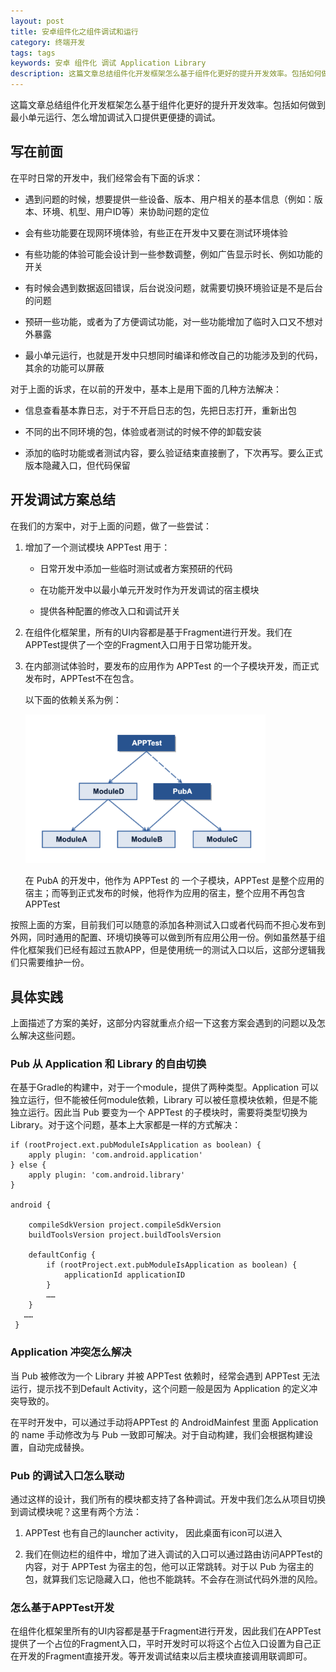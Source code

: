 ```yaml
---
layout: post
title: 安卓组件化之组件调试和运行
category: 终端开发
tags: tags
keywords: 安卓 组件化 调试 Application Library
description: 这篇文章总结组件化开发框架怎么基于组件化更好的提升开发效率。包括如何做到最小单元运行、怎么增加调试入口提供更便捷的调试。
---
```


这篇文章总结组件化开发框架怎么基于组件化更好的提升开发效率。包括如何做到最小单元运行、怎么增加调试入口提供更便捷的调试。

## 写在前面

在平时日常的开发中，我们经常会有下面的诉求：

- 遇到问题的时候，想要提供一些设备、版本、用户相关的基本信息（例如：版本、环境、机型、用户ID等）来协助问题的定位

- 会有些功能要在现网环境体验，有些正在开发中又要在测试环境体验

- 有些功能的体验可能会设计到一些参数调整，例如广告显示时长、例如功能的开关

- 有时候会遇到数据返回错误，后台说没问题，就需要切换环境验证是不是后台的问题

- 预研一些功能，或者为了方便调试功能，对一些功能增加了临时入口又不想对外暴露

- 最小单元运行，也就是开发中只想同时编译和修改自己的功能涉及到的代码，其余的功能可以屏蔽

对于上面的诉求，在以前的开发中，基本上是用下面的几种方法解决：

- 信息查看基本靠日志，对于不开启日志的包，先把日志打开，重新出包

- 不同的出不同环境的包，体验或者测试的时候不停的卸载安装

- 添加的临时功能或者测试内容，要么验证结束直接删了，下次再写。要么正式版本隐藏入口，但代码保留

## 开发调试方案总结

在我们的方案中，对于上面的问题，做了一些尝试：

1. 增加了一个测试模块 APPTest 用于：

	- 日常开发中添加一些临时测试或者方案预研的代码

	- 在功能开发中以最小单元开发时作为开发调试的宿主模块

	- 提供各种配置的修改入口和调试开关

2. 在组件化框架里，所有的UI内容都是基于Fragment进行开发。我们在APPTest提供了一个空的Fragment入口用于日常功能开发。

3. 在内部测试体验时，要发布的应用作为 APPTest 的一个子模块开发，而正式发布时，APPTest不在包含。

	以下面的依赖关系为例：

	<img src="./../public/images/android_dev/module_debug.png" width="80%" />

	在 PubA 的开发中，他作为 APPTest 的 一个子模块，APPTest 是整个应用的宿主；而等到正式发布的时候，他将作为应用的宿主，整个应用不再包含APPTest

按照上面的方案，目前我们可以随意的添加各种测试入口或者代码而不担心发布到外网，同时通用的配置、环境切换等可以做到所有应用公用一份。例如虽然基于组件化框架我们已经有超过五款APP，但是使用统一的测试入口以后，这部分逻辑我们只需要维护一份。

## 具体实践

上面描述了方案的美好，这部分内容就重点介绍一下这套方案会遇到的问题以及怎么解决这些问题。

###  Pub 从 Application 和 Library 的自由切换

在基于Gradle的构建中，对于一个module，提供了两种类型。Application 可以独立运行，但不能被任何module依赖，Library 可以被任意模块依赖，但是不能独立运行。因此当 Pub 要变为一个 APPTest 的子模块时，需要将类型切换为 Library。对于这个问题，基本上大家都是一样的方式解决：

```
if (rootProject.ext.pubModuleIsApplication as boolean) {
    apply plugin: 'com.android.application'
} else {
    apply plugin: 'com.android.library'
}

android {

    compileSdkVersion project.compileSdkVersion
    buildToolsVersion project.buildToolsVersion

    defaultConfig {
        if (rootProject.ext.pubModuleIsApplication as boolean) {
            applicationId applicationID
        }
        ……
    }
   ……
 }
```

### Application 冲突怎么解决

当 Pub 被修改为一个 Library 并被 APPTest 依赖时，经常会遇到 APPTest 无法运行，提示找不到Default Activity，这个问题一般是因为 Application 的定义冲突导致的。

在平时开发中，可以通过手动将APPTest 的 AndroidMainfest 里面 Application 的 name 手动修改为与 Pub 一致即可解决。对于自动构建，我们会根据构建设置，自动完成替换。

### Pub 的调试入口怎么联动

通过这样的设计，我们所有的模块都支持了各种调试。开发中我们怎么从项目切换到调试模块呢？这里有两个方法：

1. APPTest 也有自己的launcher activity， 因此桌面有icon可以进入

2. 我们在侧边栏的组件中，增加了进入调试的入口可以通过路由访问APPTest的内容，对于 APPTest 为宿主的包，他可以正常跳转。对于以 Pub 为宿主的包，就算我们忘记隐藏入口，他也不能跳转。不会存在测试代码外泄的风险。

### 怎么基于APPTest开发

在组件化框架里所有的UI内容都是基于Fragment进行开发，因此我们在APPTest提供了一个占位的Fragment入口，平时开发时可以将这个占位入口设置为自己正在开发的Fragment直接开发。等开发调试结束以后主模块直接调用联调即可。